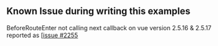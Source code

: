 ## Known Issue during writing this examples

BeforeRouteEnter not calling next callback on vue version 2.5.16 & 2.5.17
reported as [[issue #2255](https://github.com/vuejs/vue-router/issues/2255)